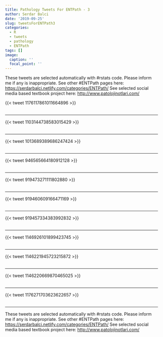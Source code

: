 ```yaml
---
title: Pathology Tweets For ENTPath - 3
author: Serdar Balci
date: '2019-09-25'
slug: tweetsForENTPath3
categories:
  - R
  - tweets
  - pathology
  - ENTPath
tags: []
image:
  caption: ''
  focal_point: ''
---
```



These tweets are selected automatically with #rstats code. Please inform me if any is inappropriate.
See other #ENTPath pages here: https://serdarbalci.netlify.com/categories/ENTPath/ 
See selected social media based textbook project here: http://www.patolojinotlari.com/

{{< tweet 1176117861011664896 >}}
<br>
<br>
<hr>
{{< tweet 1103144738583015429 >}}
<br>
<br>
<hr>
{{< tweet 1013689389686247424 >}}
<br>
<br>
<hr>
{{< tweet 946565664180912128 >}}
<br>
<br>
<hr>
{{< tweet 919473271111802880 >}}
<br>
<br>
<hr>
{{< tweet 919460609166471169 >}}
<br>
<br>
<hr>
{{< tweet 919457334383992832 >}}
<br>
<br>
<hr>
{{< tweet 1146926101899423745 >}}
<br>
<br>
<hr>
{{< tweet 1146221945723215872 >}}
<br>
<br>
<hr>
{{< tweet 1146220669870465025 >}}
<br>
<br>
<hr>
{{< tweet 1176271703623622657 >}}
<br>
<br>
<hr>


These tweets are selected automatically with #rstats code. Please inform me if any is inappropriate.
See other #ENTPath pages here: https://serdarbalci.netlify.com/categories/ENTPath/ 
See selected social media based textbook project here: http://www.patolojinotlari.com/
